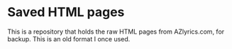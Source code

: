 # Saved HTML pages

This is a repository that holds the raw HTML pages from AZlyrics.com, for backup. This is an old format I once used.

